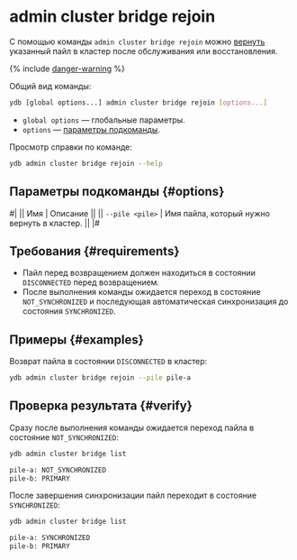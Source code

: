 # admin cluster bridge rejoin

С помощью команды `admin cluster bridge rejoin` можно [вернуть](../../../../concepts/bridge.md#rejoin) указанный пайл в кластер после обслуживания или восстановления.

{% include [danger-warning](../_includes/danger-warning.md) %}

Общий вид команды:

```bash
ydb [global options...] admin cluster bridge rejoin [options...]
```

* `global options` — глобальные параметры.
* `options` — [параметры подкоманды](#options).

Просмотр справки по команде:

```bash
ydb admin cluster bridge rejoin --help
```

## Параметры подкоманды {#options}

#|
|| Имя | Описание ||
|| `--pile <pile>` | Имя пайла, который нужно вернуть в кластер. ||
|#

## Требования {#requirements}

- Пайл перед возвращением должен находиться в состоянии `DISCONNECTED` перед возвращением.
- После выполнения команды ожидается переход в состояние `NOT_SYNCHRONIZED` и последующая автоматическая синхронизация до состояния `SYNCHRONIZED`.

## Примеры {#examples}

Возврат пайла в состоянии `DISCONNECTED` в кластер:

```bash
ydb admin cluster bridge rejoin --pile pile-a
```

## Проверка результата {#verify}

Сразу после выполнения команды ожидается переход пайла в состояние `NOT_SYNCHRONIZED`:

```bash
ydb admin cluster bridge list

pile-a: NOT_SYNCHRONIZED
pile-b: PRIMARY
```

После завершения синхронизации пайл переходит в состояние `SYNCHRONIZED`:

```bash
ydb admin cluster bridge list

pile-a: SYNCHRONIZED
pile-b: PRIMARY
```
